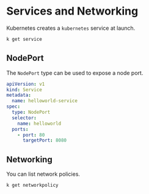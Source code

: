 # Services and Networking

Kubernetes creates a `kubernetes` service at launch.

```bash
k get service
```

## NodePort

The `NodePort` type can be used to expose a node port.

```yaml
apiVersion: v1
kind: Service
metadata:
  name: helloworld-service
spec:
  type: NodePort
  selector:
    name: helloworld
  ports:
    - port: 80
      targetPort: 8080
```

## Networking

You can list network policies.

```bash
k get networkpolicy
```
